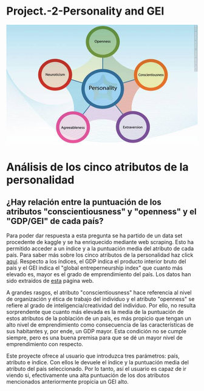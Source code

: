 # Project.-2-Personality and GEI

![Five Personalities](/input/FiveAttribute.jpg)

# Análisis de los cinco atributos de la personalidad

## ¿Hay relación entre la puntuación de los atributos "conscientiousness" y "openness" y el "GDP/GEI" de cada país?

Para poder dar respuesta a esta pregunta se ha partido de un data set procedente de kaggle y se ha enriquecido mediante web scraping. Esto ha permitido acceder a un índice y a la puntuación media del atributo de cada país. Para saber más sobre los cinco atributos de la personalidad haz click [aquí](https://psychcentral.com/lib/the-big-five-personality-traits/). Respecto a los índices, el GDP indica el producto interior bruto del país y el GEI indica el "global entreperneurship index" que cuanto más elevado es, mayor es el grado de emprendimiento del país. Los datos han sido extraídos de [esta](https://thegedi.org/global-entrepreneurship-and-development-index/) página web.

A grandes rasgos, el atributo "conscientiousness" hace referencia al nivel de organización y ética de trabajo del individuo y el atributo "openness" se refiere al grado de inteligencia/creatividad del individuo. Por ello, no resulta sorprendente que cuanto más elevada es la media de la puntuación de estos atributos de la población de un país, es más propicio que tengan un alto nivel de emprendimiento como consecuencia de las características de sus habitantes y, por ende, un GDP mayor. Esta condición no se cumple siempre, pero es una buena premisa para que se dé un mayor nivel de emprendimiento con respecto.

Este proyecte ofrece al usuario que introduzca tres parámetros: país, atributo e índice. Con ellos le devuele el índice y la puntuación media del atributo del país seleccionado. Por lo tanto, así el usuario es capaz de ir viendo si, efectivamente una alta puntuación de los dos atributos mencionados anteriormente propicia un GEI alto.
